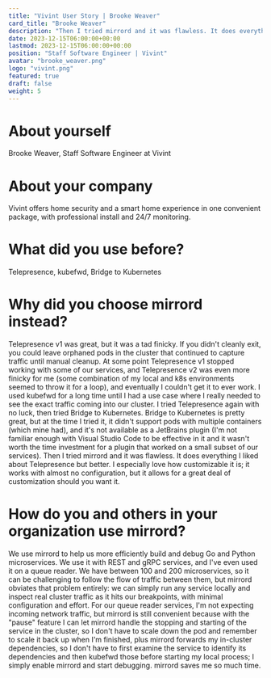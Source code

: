 ```yaml
---
title: "Vivint User Story | Brooke Weaver"
card_title: "Brooke Weaver"
description: "Then I tried mirrord and it was flawless. It does everything I liked about Telepresence but better."
date: 2023-12-15T06:00:00+00:00
lastmod: 2023-12-15T06:00:00+00:00
position: "Staff Software Engineer | Vivint"
avatar: "brooke_weaver.png"
logo: "vivint.png"
featured: true
draft: false
weight: 5
---
```


# About yourself
Brooke Weaver, Staff Software Engineer at Vivint

# About your company
Vivint offers home security and a smart home experience in one convenient package, with professional install and 24/7 monitoring.

# What did you use before?
Telepresence, kubefwd, Bridge to Kubernetes

# Why did you choose mirrord instead?
Telepresence v1 was great, but it was a tad finicky. If you didn't cleanly exit, you could leave orphaned pods in the cluster that continued to capture traffic until manual cleanup. At some point Telepresence v1 stopped working with some of our services, and Telepresence v2 was even more finicky for me (some combination of my local and k8s environments seemed to throw it for a loop), and eventually I couldn't get it to ever work.
I used kubefwd for a long time until I had a use case where I really needed to see the exact traffic coming into our cluster. I tried Telepresence again with no luck, then tried Bridge to Kubernetes. Bridge to Kubernetes is pretty great, but at the time I tried it, it didn't support pods with multiple containers (which mine had), and it's not available as a JetBrains plugin (I'm not familiar enough with Visual Studio Code to be effective in it and it wasn't worth the time investment for a plugin that worked on a small subset of our services).
Then I tried mirrord and it was flawless. It does everything I liked about Telepresence but better. I especially love how customizable it is; it works with almost no configuration, but it allows for a great deal of customization should you want it.

# How do you and others in your organization use mirrord?
We use mirrord to help us more efficiently build and debug Go and Python microservices. We use it with REST and gRPC services, and I've even used it on a queue reader.
We have between 100 and 200 microservices, so it can be challenging to follow the flow of traffic between them, but mirrord obviates that problem entirely: we can simply run any service locally and inspect real cluster traffic as it hits our breakpoints, with minimal configuration and effort. For our queue reader services, I'm not expecting incoming network traffic, but mirrord is still convenient because with the "pause" feature I can let mirrord handle the stopping and starting of the service in the cluster, so I don't have to scale down the pod and remember to scale it back up when I'm finished, plus mirrord forwards my in-cluster dependencies, so I don't have to first examine the service to identify its dependencies and then kubefwd those before starting my local process; I simply enable mirrord and start debugging. mirrord saves me so much time.